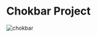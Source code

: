 # Chokbar Project

![chokbar](https://media.discordapp.net/attachments/1149594296194961448/1149596602743410709/F1_AkpwX0AAVl6p.png?width=1125&height=662)
